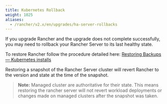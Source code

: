 ```yaml
---
title: Kubernetes Rollback
weight: 1025
aliases:
  - /rancher/v2.x/en/upgrades/ha-server-rollbacks
---
```


If you upgrade Rancher and the upgrade does not complete successfully, you may need to rollback your Rancher Server to its last healthy state.

To restore Rancher follow the procedure detailed here: [Restoring Backups — Kubernetes installs]({{<baseurl>}}/rancher/v2.x/en/backups/restorations/ha-restoration)

Restoring a snapshot of the Rancher Server cluster will revert Rancher to the version and state at the time of the snapshot.

>**Note:** Managed cluster are authoritative for their state. This means restoring the rancher server will not revert workload deployments or changes made on managed clusters after the snapshot was taken.
